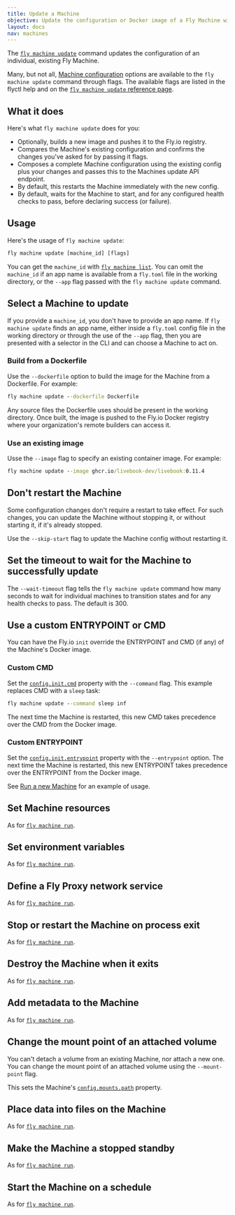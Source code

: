 ```yaml
---
title: Update a Machine
objective: Update the configuration or Docker image of a Fly Machine with flyctl
layout: docs
nav: machines
---
```


The [`fly machine update`](/docs/flyctl/machine-update/) command updates the configuration of an individual, existing Fly Machine.

Many, but not all, [Machine configuration](/docs/machines/api-machines-resource/#the-machine-config-object-properties) options are available to the `fly machine update` command through flags. The available flags are listed in the flyctl help and on the [`fly machine update` reference page](/docs/flyctl/machine-update/).

## What it does

Here's what `fly machine update` does for you:
* Optionally, builds a new image and pushes it to the Fly.io registry. 
* Compares the Machine's existing configuration and confirms the changes you've asked for by passing it flags.
* Composes a complete Machine configuration using the existing config plus your changes and passes this to the Machines update API endpoint.
* By default, this restarts the Machine immediately with the new config.
* By default, waits for the Machine to start, and for any configured health checks to pass, before declaring success (or failure).

## Usage

Here's the usage of `fly machine update`:

```cmd
fly machine update [machine_id] [flags]
```

You can get the `machine_id` with [`fly machine list`](/docs/flyctl/machine-list/). You can omit the `machine_id` if an app name is available from a `fly.toml` file in the working directory, or the `--app` flag passed with the `fly machine update` command.

## Select a Machine to update

If you provide a `machine_id`, you don't have to provide an app name. If `fly machine update` finds an app name, either inside a `fly.toml` config file in the working directory or through the use of the `--app` flag, then you are presented with a selector in the CLI and can choose a Machine to act on.

### Build from a Dockerfile

Use the `--dockerfile` option to build the image for the Machine from a Dockerfile. For example:

```cmd
fly machine update --dockerfile Dockerfile
```

Any source files the Dockerfile uses should be present in the working directory. Once built, the image is pushed to the Fly.io Docker registry where your organization's remote builders can access it.

### Use an existing image

Usse the `--image` flag to specify an existing container image. For example:

```cmd
fly machine update --image ghcr.io/livebook-dev/livebook:0.11.4     
```

## Don't restart the Machine

Some configuration changes don't require a restart to take effect. For such changes, you can update the Machine without stopping it, or without starting it, if it's already stopped. 

Use the `--skip-start` flag to update the Machine config without restarting it.

## Set the timeout to wait for the Machine to successfully update

The `--wait-timeout` flag tells the `fly machine update` command how many seconds to wait for individual machines to transition states and for any health checks to pass. The default is 300.

## Use a custom ENTRYPOINT or CMD

You can have the Fly.io `init` override the ENTRYPOINT and CMD (if any) of the Machine's Docker image.

### Custom CMD

Set the [`config.init.cmd`](/docs/machines/api-machines-resource/#the-machine-config-object-properties) property with the `--command` flag. This example replaces CMD with a `sleep` task:

```cmd
fly machine update --command sleep inf
```

The next time the Machine is restarted, this new CMD takes precedence over the CMD from the Docker image.

### Custom ENTRYPOINT

Set the [`config.init.entrypoint`](/docs/machines/api-machines-resource/#the-machine-config-object-properties) property with the `--entrypoint` option. The next time the Machine is restarted, this new ENTRYPOINT takes precedence over the ENTRYPOINT from the Docker image.

See [Run a new Machine](/docs/machines/flyctl/fly-machine-run/#custom-entrypoint) for an example of usage.

## Set Machine resources

As for [`fly machine run`](/docs/machines/flyctl/fly-machine-run/#set-machine-resources).

## Set environment variables

As for [`fly machine run`](/docs/machines/flyctl/fly-machine-run/#set-environment-variables).


## Define a Fly Proxy network service
As for [`fly machine run`](/docs/machines/flyctl/fly-machine-run/#define-a-fly-proxy-network-service). 

## Stop or restart the Machine on process exit

As for [`fly machine run`](/docs/machines/flyctl/fly-machine-run/#stop-or-restart-the-machine-on-process-exit). 


## Destroy the Machine when it exits

As for [`fly machine run`](/docs/machines/flyctl/fly-machine-run/#destroy-the-machine-when-it-exits).

## Add metadata to the Machine

As for [`fly machine run`](/docs/machines/flyctl/fly-machine-run/#add-metadata-to-the-machine).

## Change the mount point of an attached volume

You can't detach a volume from an existing Machine, nor attach a new one. You can change the mount point of an attached volume using the `--mount-point` flag.

This sets the Machine's [`config.mounts.path`](/docs/machines/api-machines-resource/#the-machine-config-object-properties) property.

## Place data into files on the Machine

As for [`fly machine run`](/docs/machines/flyctl/fly-machine-run/#place-data-into-files-on-the-machine).

## Make the Machine a stopped standby

As for [`fly machine run`](/docs/machines/flyctl/fly-machine-run/#create-a-standby-machine).

## Start the Machine on a schedule

As for [`fly machine run`](/docs/machines/flyctl/fly-machine-run/#start-a-machine-on-a-schedule).
